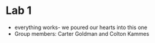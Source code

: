 # Lab 1
- everything works- we poured our hearts into this one
- Group members: Carter Goldman and Colton Kammes
